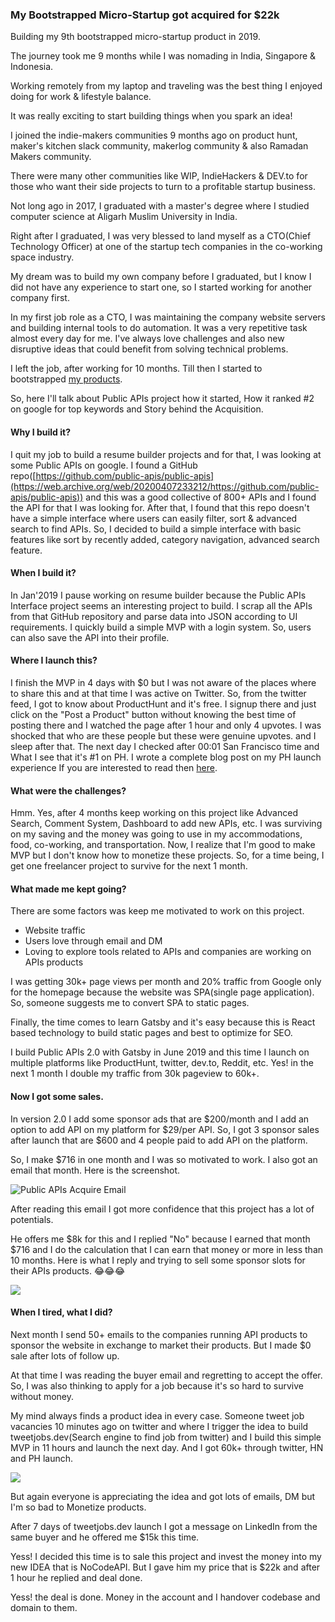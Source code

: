 ### My Bootstrapped Micro-Startup got acquired for $22k

Building my 9th bootstrapped micro-startup product in 2019.

The journey took me 9 months while I was nomading in India, Singapore & Indonesia.

Working remotely from my laptop and traveling was the best thing I enjoyed doing for work & lifestyle balance.

It was really exciting to start building things when you spark an idea!

I joined the indie-makers communities 9 months ago on product hunt, maker's kitchen slack community, makerlog community & also Ramadan Makers community.

There were many other communities like WIP, IndieHackers & DEV.to for those who want their side projects to turn to a profitable startup business.

Not long ago in 2017, I graduated with a master's degree where I studied computer science at Aligarh Muslim University in India.

Right after I graduated, I was very blessed to land myself as a CTO(Chief Technology Officer) at one of the startup tech companies in the co-working space industry.

My dream was to build my own company before I graduated, but I know I did not have any experience to start one, so I started working for another company first.

In my first job role as a CTO, I was maintaining the company website servers and building internal tools to do automation. It was a very repetitive task almost every day for me. I've always love challenges and also new disruptive ideas that could benefit from solving technical problems.

I left the job, after working for 10 months. Till then I started to bootstrapped [my products](https://web.archive.org/web/20200407233212/https://mohddanish.me/projects).

So, here I'll talk about Public APIs project how it started, How it ranked #2 on google for top keywords and Story behind the Acquisition.

#### Why I build it?

I quit my job to build a resume builder projects and for that, I was looking at some Public APIs on google. I found a GitHub repo([https://github.com/public-apis/public-apis](https://web.archive.org/web/20200407233212/https://github.com/public-apis/public-apis)) and this was a good collective of 800+ APIs and I found the API for that I was looking for. After that, I found that this repo doesn't have a simple interface where users can easily filter, sort & advanced search to find APIs. So, I decided to build a simple interface with basic features like sort by recently added, category navigation, advanced search feature.

#### When I build it?

In Jan'2019 I pause working on resume builder because the Public APIs Interface project seems an interesting project to build. I scrap all the APIs from that GitHub repository and parse data into JSON according to UI requirements. I quickly build a simple MVP with a login system. So, users can also save the API into their profile.

#### Where I launch this?

I finish the MVP in 4 days with $0 but I was not aware of the places where to share this and at that time I was active on Twitter. So, from the twitter feed, I got to know about ProductHunt and it's free. I signup there and just click on the "Post a Product" button without knowing the best time of posting there and I watched the page after 1 hour and only 4 upvotes. I was shocked that who are these people but these were genuine upvotes. and I sleep after that. The next day I checked after 00:01 San Francisco time and What I see that it's #1 on PH. I wrote a complete blog post on my PH launch experience If you are interested to read then [here](https://web.archive.org/web/20200407233212/https://mohddanish.me/story-my-first-product-shipped-on-producthunt-3).

#### What were the challenges?

Hmm. Yes, after 4 months keep working on this project like Advanced Search, Comment System, Dashboard to add new APIs, etc. I was surviving on my saving and the money was going to use in my accommodations, food, co-working, and transportation. Now, I realize that I'm good to make MVP but I don't know how to monetize these projects. So, for a time being, I get one freelancer project to survive for the next 1 month.

#### What made me kept going?

There are some factors was keep me motivated to work on this project.

- Website traffic
- Users love through email and DM
- Loving to explore tools related to APIs and companies are working on APIs products

I was getting 30k+ page views per month and 20% traffic from Google only for the homepage because the website was SPA(single page application). So, someone suggests me to convert SPA to static pages.

Finally, the time comes to learn Gatsby and it's easy because this is React based technology to build static pages and best to optimize for SEO.

I build Public APIs 2.0 with Gatsby in June 2019 and this time I launch on multiple platforms like ProductHunt, twitter, dev.to, Reddit, etc. Yes! in the next 1 month I double my traffic from 30k pageview to 60k+.

#### Now I got some sales.

In version 2.0 I add some sponsor ads that are $200/month and I add an option to add API on my platform for $29/per API. So, I got 3 sponsor sales after launch that are $600 and 4 people paid to add API on the platform.

So, I make $716 in one month and I was so motivated to work. I also got an email that month. Here is the screenshot.

![Public APIs Acquire Email](https://web.archive.org/web/20200407233212im_/https://user-images.githubusercontent.com/9165019/70633901-4b57d000-1c57-11ea-9ab3-0cd190c2a023.png)

After reading this email I got more confidence that this project has a lot of potentials.

He offers me $8k for this and I replied "No" because I earned that month $716 and I do the calculation that I can earn that money or more in less than 10 months. Here is what I reply and trying to sell some sponsor slots for their APIs products. 😂😂😂

![](https://web.archive.org/web/20200407233212im_/https://paper-attachments.dropbox.com/s_83E94F336352DDA430504CC1D1574F2D0F4BEBA85C1E6DA29602E6038FC5FD84_1574966326374_Screenshot+2019-11-29+at+2.37.49+AM.png)

#### When I tired, what I did?

Next month I send 50+ emails to the companies running API products to sponsor the website in exchange to market their products. But I made $0 sale after lots of follow up.

At that time I was reading the buyer email and regretting to accept the offer. So, I was also thinking to apply for a job because it's so hard to survive without money.

My mind always finds a product idea in every case. Someone tweet job vacancies 10 minutes ago on twitter and where I trigger the idea to build tweetjobs.dev(Search engine to find job from twitter) and I build this simple MVP in 11 hours and launch the next day. And I got 60k+ through twitter, HN and PH launch.

![](https://web.archive.org/web/20200407233212im_/https://paper-attachments.dropbox.com/s_83E94F336352DDA430504CC1D1574F2D0F4BEBA85C1E6DA29602E6038FC5FD84_1574967042315_Screenshot+2019-11-29+at+2.50.09+AM.png)

But again everyone is appreciating the idea and got lots of emails, DM but I'm so bad to Monetize products.

After 7 days of tweetjobs.dev launch I got a message on LinkedIn from the same buyer and he offered me $15k this time.

Yess! I decided this time is to sale this project and invest the money into my new IDEA that is NoCodeAPI. But I gave him my price that is $22k and after 1 hour he replied and deal done.

Yess! the deal is done. Money in the account and I handover codebase and domain to them.
